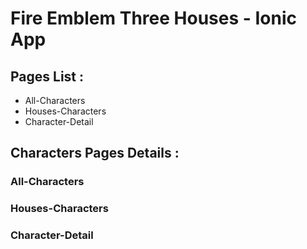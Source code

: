 # Fire Emblem Three Houses - Ionic App

## Pages List : 

- All-Characters
- Houses-Characters
- Character-Detail

## Characters Pages Details : 

### All-Characters

### Houses-Characters

### Character-Detail
